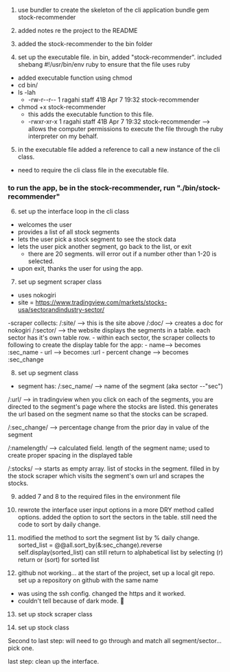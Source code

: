 1. use bundler to create the skeleton of the cli application
  bundle gem stock-recommender

2. added notes re the project to the README

3. added the stock-recommender to the bin folder

4. set up the executable file. in bin, added "stock-recommender". included shebang #!/usr/bin/env ruby to ensure that the file uses ruby  
- added executable function using chmod
- cd bin/
- ls -lah
  * -rw-r--r--   1 ragahi  staff    41B Apr  7 19:32 stock-recommender
- chmod +x stock-recommender
  * this adds the executable function to this file.
  * -rwxr-xr-x   1 ragahi  staff    41B Apr  7 19:32 stock-recommender
  --> allows the computer permissions to execute the file through the ruby interpreter on my behalf.

5. in the executable file added a reference to call a new instance of the cli class.
* need to require the cli class file in the executable file.

### to run the app, be in the stock-recommender, run "./bin/stock-recommender"

6. set up the interface loop in the cli class
- welcomes the user
- provides a list of all stock segments
- lets the user pick a stock segment to see the stock data
- lets the user pick another segment, go back to the list, or exit
  - there are 20 segments. will error out if a number other than 1-20 is selected.
- upon exit, thanks the user for using the app.

7. set up segment scraper class
  - uses nokogiri
  - site = https://www.tradingview.com/markets/stocks-usa/sectorandindustry-sector/

  -scraper collects:
  /:site/ --> this is the site above
  /:doc/ --> creates a doc for nokogiri
  /:sector/ --> the website displays the segments in a table. each sector has it's own table row.
    - within each sector, the scraper collects to following to create the display table for the app:
        - name--> becomes :sec_name
        - url --> becomes :url
        - percent change --> becomes :sec_change


8. set up segment class

  - segment has:
  /:sec_name/ --> name of the segment (aka sector --"sec")

  /:url/ --> in tradingview when you click on each of the segments, you are directed to the segment's page where the stocks are listed. this generates the url based on the segment name so that the stocks can be scraped.

  /:sec_change/ --> percentage change from the prior day in value of the segment

  /:namelength/ --> calculated field. length of the segment name; used to create proper spacing in the displayed table

  /:stocks/ --> starts as empty array. list of stocks in the segment. filled in by the stock scraper which visits the segment's own url and scrapes the stocks.

9. added 7 and 8 to the required files in the environment file

10. rewrote the interface user input options in a more DRY method called options.
added the option to sort the sectors in the table. still need the code to sort by daily change.

11. modified the method to sort the segment list by % daily change.
sorted_list = @@all.sort_by(&:sec_change).reverse
self.display(sorted_list)
can still return to alphabetical list by selecting (r) return or (sort) for sorted list

12. github not working...
at the start of the project, set up a local git repo.
set up a repository on github with the same name
* was using the ssh config. changed the https and it worked.
* couldn't tell because of dark mode. :facepalm:

13. set up stock scraper class

14. set up stock class

Second to last step:
will need to go through and match all segment/sector... pick one.

last step:
clean up the interface.
